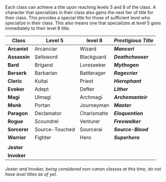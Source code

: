 Each class can achieve a title upon reaching levels 5 and 8 of the class. A character that specializes in their class also gains the next tier of title for their class. This provides a special title for those of sufficient level who specialize in their class. This also means one that specializes at level 5 goes immediately to their level 8 title.

| **Class** | Level 5 | level 8 | ***Prestigious Title*** |
|-------|---------|---------|-------------------|
| **Arcanist** | Arcanciar | Wizard | ***Manceri*** |
| **Assassin** | Sellsword | Blackguard | ***Deathchooser*** |
| **Bard** | Brigand | Loreseeker | ***Mythogen*** |
| **Berserk** | Barbarian | Battlerager | ***Ragecrier*** |
| **Cleric** | Kultai | Priest | ***Hierophant*** |
| **Evoker** | Adept | Defter | ***Lither*** |
| **Magi** | Ulmagi | Archmagi | ***Archemanteir*** |
| **Monk** | Portan | Journeyman | ***Master*** |
| **Paragon** | Declamator | Charismatte | ***Eloquention*** |
| **Rogue** | Scoundrel | Venturer | ***Freewalker*** |
| **Sorcerer** | Source-Touched | Sourcerai | ***Source-Blood*** |
| **Warrior** | Fighter | Hero | ***Superhero*** |
| | | | |
| **Jester** | | | |
| **Invoker** | | | |

###### Jester and Invoker, being considered non-canon classes at this time, do not have level titles as of yet.
